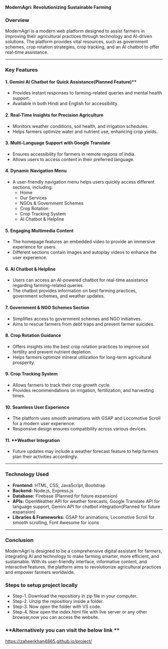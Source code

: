 **ModernAgri: Revolutionizing Sustainable Farming**

### Overview
ModernAgri is a modern web platform designed to assist farmers in improving their agricultural practices through technology and AI-driven solutions. The platform provides vital resources, such as government schemes, crop rotation strategies, crop tracking, and an AI chatbot to offer real-time assistance. 

---
### **Key Features**

#### 1. **Gemini AI Chatbot for Quick Assistance**(Planned Feature)**
   - Provides instant responses to farming-related queries and mental health support.
   - Available in both Hindi and English for accessibility.

#### 2. **Real-Time Insights for Precision Agriculture**
   - Monitors weather conditions, soil health, and irrigation schedules.
   - Helps farmers optimize water and nutrient use, enhancing crop yields.

#### 3. **Multi-Language Support with Google Translate**
   - Ensures accessibility for farmers in remote regions of India.
   - Allows users to access content in their preferred language.

#### 4. **Dynamic Navigation Menu**
   - A user-friendly navigation menu helps users quickly access different sections, including:
     - Home
     - Our Services
     - NGOs & Government Schemes
     - Crop Rotation
     - Crop Tracking System
     - AI Chatbot & Helpline

#### 5. **Engaging Multimedia Content**
   - The homepage features an embedded video to provide an immersive experience for users.
   - Different sections contain images and autoplay videos to enhance the user experience.

#### 6. **AI Chatbot & Helpline**
   - Users can access an AI-powered chatbot for real-time assistance regarding farming-related queries.
   - The chatbot provides information on best farming practices, government schemes, and weather updates.

#### 7. **Government & NGO Schemes Section**
   - Simplifies access to government schemes and NGO initiatives.
   - Aims to rescue farmers from debt traps and prevent farmer suicides.

#### 8. **Crop Rotation Guidance**
   - Offers insights into the best crop rotation practices to improve soil fertility and prevent nutrient depletion.
   - Helps farmers optimize mineral utilization for long-term agricultural prosperity.

#### 9. **Crop Tracking System**
   - Allows farmers to track their crop growth cycle.
   - Provides recommendations on irrigation, fertilization, and harvesting times.

#### 10. **Seamless User Experience**
   - The platform uses smooth animations with GSAP and Locomotive Scroll for a modern user experience.
   - Responsive design ensures compatibility across various devices.

#### 11. **Weather Integration 
   - Future updates may include a weather forecast feature to help farmers plan their activities accordingly.

---
### **Technology Used**
- **Frontend:** HTML, CSS, JavaScript, Bootstrap
- **Backend:** Node.js, Express.js
- **Database:** Firebase (Planned for future expansion)
- **APIs:** OpenWeather API for weather forecasts, Google Translate API for language support, Gemini API for chatbot integration(Planned for future expansion)
- **Libraries & Frameworks:** GSAP for animations, Locomotive Scroll for smooth scrolling, Font Awesome for icons

---
### **Conclusion**
ModernAgri is designed to be a comprehensive digital assistant for farmers, integrating AI and technology to make farming smarter, more efficient, and sustainable. With its user-friendly interface, informative content, and interactive features, the platform aims to revolutionize agricultural practices and empower farmers worldwide.

### **Steps to setup project locally**
   - Step-1. Download the repositiory in zip file in your computer.
   - Step-2. Unzip the repositiory inside a folder.
   - Step-3. Now open the folder with VS code.
   - Step-4. Now open the index.html file with live server or any other browser,now you can access the website.

   ### **Alternatively you  can visit the below link **
   https://zaheerkhan4865.github.io/project/
